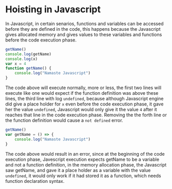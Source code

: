 # Hoisting in Javascript

In Javascript, in certain senarios, functions and variables can be accessed before they are defined in the code, this happens because the Javascript gives allocated memory and gives values to these variables and functions before the code execution phase.

```javascript
getName()
console.log(getName)
console.log(x)
var x = 4
function getName() {
    console.log("Namaste Javascript")
}
```
The code above will execute normally, more or less, the first two lines will execute like one would expect if the function definition was above these lines, the third line with log ``undefined``, because although Javascript engine did give a place holder for ``x`` even before the code execution phase, it gave her the value ``undefined``, Javascript would only give it the value ``4`` after it reaches that line in the code execution phase.
Removing the the forth line or the function definition would cause a ``not defined`` error.

```javascript
getName()
var getName = () => {
    console.log("Namaste Javascript")
}
```
The code above would result in an error, since at the beginning of the code execution phase, Javescript execution expects getName to be a variable and not a function definition, in the memory allocation phase, the Javascript saw getName, and gave it a place holder as a variable with the value ``undefined``, it would only work if it had stored it as a function, which needs function declaration syntax.